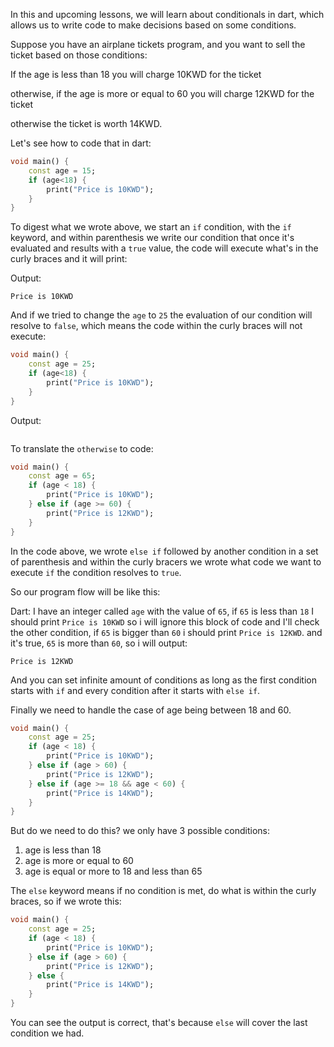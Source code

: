 In this and upcoming lessons, we will learn about conditionals in dart, which allows us to write code to make decisions based on some conditions.

Suppose you have an airplane tickets program, and you want to sell the ticket based on those conditions:

If the age is less than 18 you will charge 10KWD for the ticket

otherwise, if the age is more or equal to 60 you will charge 12KWD for the ticket

otherwise the ticket is worth 14KWD.

Let's see how to code that in dart:

```dart
void main() {
    const age = 15;
    if (age<18) {
        print("Price is 10KWD");
    }
}
```

To digest what we wrote above, we start an `if` condition, with the `if` keyword, and within parenthesis we write our condition that once it's evaluated and results with a `true` value, the code will execute what's in the curly braces and it will print:

Output:

```
Price is 10KWD
```

And if we tried to change the `age` to `25` the evaluation of our condition will resolve to `false`, which means the code within the curly braces will not execute:

```dart
void main() {
    const age = 25;
    if (age<18) {
        print("Price is 10KWD");
    }
}
```

Output:

```

```

To translate the `otherwise` to code:

```dart
void main() {
    const age = 65;
    if (age < 18) {
        print("Price is 10KWD");
    } else if (age >= 60) {
        print("Price is 12KWD");
    }
}
```

In the code above, we wrote `else if` followed by another condition in a set of parenthesis and within the curly bracers we wrote what code we want to execute `if` the condition resolves to `true`.

So our program flow will be like this:

Dart: I have an integer called `age` with the value of `65`, if `65` is less than `18` I should print `Price is 10KWD` so i will ignore this block of code and I'll check the other condition, if `65` is bigger than `60` i should print `Price is 12KWD`. and it's true, `65` is more than `60`, so i will output:

```
Price is 12KWD
```

And you can set infinite amount of conditions as long as the first condition starts with `if` and every condition after it starts with `else if`.

Finally we need to handle the case of age being between 18 and 60.

```dart
void main() {
    const age = 25;
    if (age < 18) {
        print("Price is 10KWD");
    } else if (age > 60) {
        print("Price is 12KWD");
    } else if (age >= 18 && age < 60) {
        print("Price is 14KWD");
    }
}
```

But do we need to do this? we only have 3 possible conditions:

1. age is less than 18
2. age is more or equal to 60
3. age is equal or more to 18 and less than 65

The `else` keyword means if no condition is met, do what is within the curly braces, so if we wrote this:

```dart
void main() {
    const age = 25;
    if (age < 18) {
        print("Price is 10KWD");
    } else if (age > 60) {
        print("Price is 12KWD");
    } else {
        print("Price is 14KWD");
    }
}
```

You can see the output is correct, that's because `else` will cover the last condition we had.
